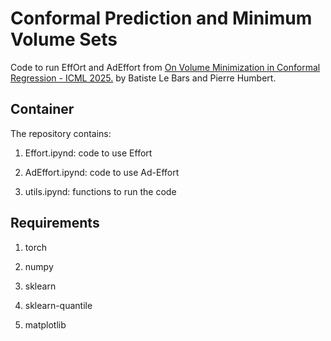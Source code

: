 # Conformal Prediction and Minimum Volume Sets

Code to run EffOrt and AdEffort from 
[On Volume Minimization in Conformal Regression - ICML 2025.](https://arxiv.org/abs/2502.09985) by Batiste Le Bars and Pierre Humbert.

## Container

The repository contains:

1) Effort.ipynd: code to use Effort

2) AdEffort.ipynd: code to use Ad-Effort

3) utils.ipynd: functions to run the code

## Requirements

1) torch

2) numpy

3) sklearn

4) sklearn-quantile 

5) matplotlib
